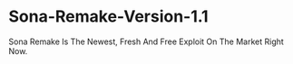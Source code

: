 # Sona-Remake-Version-1.1
Sona Remake Is The Newest, Fresh And Free Exploit On The Market Right Now.
